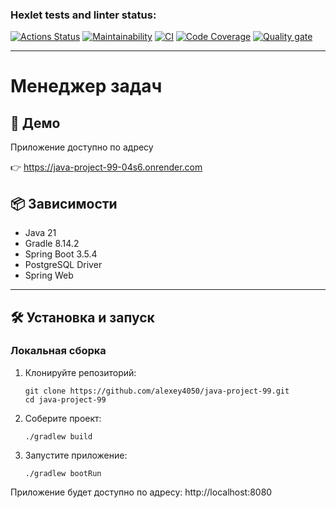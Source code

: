 ### Hexlet tests and linter status:
[![Actions Status](https://github.com/alexey4050/java-project-99/actions/workflows/hexlet-check.yml/badge.svg)](https://github.com/alexey4050/java-project-99/actions)
[![Maintainability](https://qlty.sh/gh/alexey4050/projects/java-project-99/maintainability.svg)](https://qlty.sh/gh/alexey4050/projects/java-project-99)
[![CI](https://github.com/alexey4050/java-project-99/actions/workflows/ci.yml/badge.svg)](https://github.com/alexey4050/java-project-99/actions/workflows/ci.yml)
[![Code Coverage](https://qlty.sh/gh/alexey4050/projects/java-project-99/coverage.svg)](https://qlty.sh/gh/alexey4050/projects/java-project-99)
[![Quality gate](https://sonarcloud.io/api/project_badges/quality_gate?project=alexey4050_java-project-99)](https://sonarcloud.io/summary/new_code?id=alexey4050_java-project-99)

---
# Менеджер задач

## 🚀 **Демо**  
Приложение доступно по адресу

👉 https://java-project-99-04s6.onrender.com

 ## 📦 Зависимости
- Java 21
- Gradle 8.14.2
- Spring Boot 3.5.4
- PostgreSQL Driver
- Spring Web

---
## 🛠️ **Установка и запуск**

### **Локальная сборка**
1. Клонируйте репозиторий:
   ```
   git clone https://github.com/alexey4050/java-project-99.git
   cd java-project-99
2. Соберите проект:
    ```
   ./gradlew build
3. Запустите приложение:
    ```
   ./gradlew bootRun
   
Приложение будет доступно по адресу: http://localhost:8080